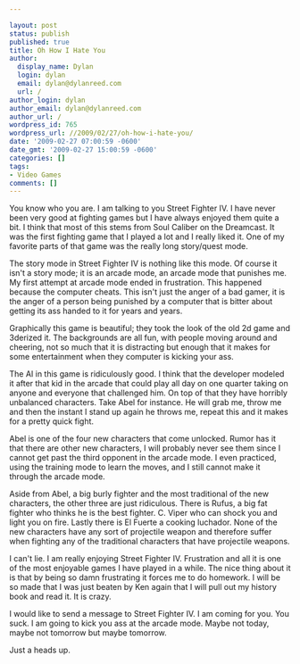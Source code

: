 ```yaml
---

layout: post
status: publish
published: true
title: Oh How I Hate You
author:
  display_name: Dylan
  login: dylan
  email: dylan@dylanreed.com
  url: /
author_login: dylan
author_email: dylan@dylanreed.com
author_url: /
wordpress_id: 765
wordpress_url: //2009/02/27/oh-how-i-hate-you/
date: '2009-02-27 07:00:59 -0600'
date_gmt: '2009-02-27 15:00:59 -0600'
categories: []
tags:
- Video Games
comments: []
---
```


You know who you are. I am talking to you Street Fighter IV. I have never been very good at fighting games but I have always enjoyed them quite a bit. I think that most of this stems from Soul Caliber on the Dreamcast. It was the first fighting game that I played a lot and I really liked it. One of my favorite parts of that game was the really long story/quest mode.

The story mode in Street Fighter IV is nothing like this mode. Of course it isn't a story mode; it is an arcade mode, an arcade mode that punishes me. My first attempt at arcade mode ended in frustration. This happened because the computer cheats. This isn't just the anger of a bad gamer, it is the anger of a person being punished by a computer that is bitter about getting its ass handed to it for years and years.

Graphically this game is beautiful; they took the look of the old 2d game and 3derized it. The backgrounds are all fun, with people moving around and cheering, not so much that it is distracting but enough that it makes for some entertainment when they computer is kicking your ass.

The AI in this game is ridiculously good. I think that the developer modeled it after that kid in the arcade that could play all day on one quarter taking on anyone and everyone that challenged him. On top of that they have horribly unbalanced characters. Take Abel for instance. He will grab me, throw me and then the instant I stand up again he throws me, repeat this and it makes for a pretty quick fight.

Abel is one of the four new characters that come unlocked. Rumor has it that there are other new characters, I will probably never see them since I cannot get past the third opponent in the arcade mode. I even practiced, using the training mode to learn the moves, and I still cannot make it through the arcade mode.

Aside from Abel, a big burly fighter and the most traditional of the new characters, the other three are just ridiculous. There is Rufus, a big fat fighter who thinks he is the best fighter. C. Viper who can shock you and light you on fire. Lastly there is El Fuerte a cooking luchador. None of the new characters have any sort of projectile weapon and therefore suffer when fighting any of the traditional characters that have projectile weapons.

I can't lie. I am really enjoying Street Fighter IV. Frustration and all it is one of the most enjoyable games I have played in a while. The nice thing about it is that by being so damn frustrating it forces me to do homework. I will be so made that I was just beaten by Ken again that I will pull out my history book and read it. It is crazy.

I would like to send a message to Street Fighter IV. I am coming for you. You suck. I am going to kick you ass at the arcade mode. Maybe not today, maybe not tomorrow but maybe tomorrow.

Just a heads up.

 

